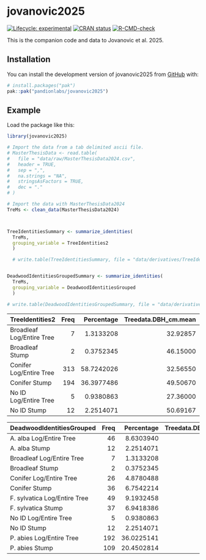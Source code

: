 
<!-- README.md is generated from README.Rmd. Please edit that file -->

# jovanovic2025

<!-- badges: start -->

[![Lifecycle:
experimental](https://img.shields.io/badge/lifecycle-experimental-orange.svg)](https://lifecycle.r-lib.org/articles/stages.html#experimental)
[![CRAN
status](https://www.r-pkg.org/badges/version/jovanovic2025)](https://CRAN.R-project.org/package=jovanovic2025)
[![R-CMD-check](https://github.com/pandionlabs/jovanovic2025/actions/workflows/R-CMD-check.yaml/badge.svg)](https://github.com/pandionlabs/jovanovic2025/actions/workflows/R-CMD-check.yaml)
<!-- badges: end -->

This is the companion code and data to Jovanovic et al. 2025.

## Installation

You can install the development version of jovanovic2025 from
[GitHub](https://github.com/) with:

``` r
# install.packages("pak")
pak::pak("pandionlabs/jovanovic2025")
```

## Example

Load the package like this:

``` r
library(jovanovic2025)
```

``` r
# Import the data from a tab delimited ascii file.
# MasterThesisData <- read.table(
#   file = "data/raw/MasterThesisData2024.csv",
#   header = TRUE,
#   sep = ",",
#   na.strings = "NA",
#   stringsAsFactors = TRUE,
#   dec = "."
# )

# Import the data with MasterThesisData2024
TreMs <- clean_data(MasterThesisData2024) 
```

``` r


TreeIdentitiesSummary <- summarize_identities(
  TreMs, 
  grouping_variable = TreeIdentities2
  )

  # write.table(TreeIdentitiesSummary, file = "data/derivatives/TreeIdentitiesSummary.csv", sep = ",", quote = FALSE, row.names = FALSE)


DeadwoodIdentitiesGroupedSummary <- summarize_identities(
  TreMs, 
  grouping_variable = DeadwoodIdentitiesGrouped
  )

# write.table(DeadwoodIdentitiesGroupedSummary, file = "data/derivatives/DeadwoodIdentitiesGroupedSummary.csv", sep = ",", quote = FALSE, row.names = FALSE)
```

| TreeIdentities2 | Freq | Percentage | Treedata.DBH_cm.mean | Treedata.DBH_cm.sd | Treedata.DBH_cm.min | Treedata.DBH_cm.max | Abundance.mean | Abundance.sd | Abundance.max | Richness.mean | Richness.sd | Richness.max |
|:---|---:|---:|---:|---:|---:|---:|---:|---:|---:|---:|---:|---:|
| Broadleaf Log/Entire Tree | 7 | 1.3133208 | 32.92857 | 10.320968 | 23.4 | 49.8 | 3427 | 0 | 3427 | 2292 | 0 | 2292 |
| Broadleaf Stump | 2 | 0.3752345 | 46.15000 | 11.525840 | 38.0 | 54.3 | 3427 | 0 | 3427 | 2292 | 0 | 2292 |
| Conifer Log/Entire Tree | 313 | 58.7242026 | 32.56550 | 10.787167 | 20.0 | 73.5 | 3427 | 0 | 3427 | 2292 | 0 | 2292 |
| Conifer Stump | 194 | 36.3977486 | 49.50670 | 17.510500 | 21.0 | 125.0 | 3427 | 0 | 3427 | 2292 | 0 | 2292 |
| No ID Log/Entire Tree | 5 | 0.9380863 | 27.36000 | 7.867846 | 20.3 | 39.0 | 3427 | 0 | 3427 | 2292 | 0 | 2292 |
| No ID Stump | 12 | 2.2514071 | 50.69167 | 18.746416 | 34.8 | 105.0 | 3427 | 0 | 3427 | 2292 | 0 | 2292 |

| DeadwoodIdentitiesGrouped | Freq | Percentage | Treedata.DBH_cm.mean | Treedata.DBH_cm.sd | Treedata.DBH_cm.min | Treedata.DBH_cm.max | Abundance.mean | Abundance.sd | Abundance.max | Richness.mean | Richness.sd | Richness.max |
|:---|---:|---:|---:|---:|---:|---:|---:|---:|---:|---:|---:|---:|
| A. alba Log/Entire Tree | 46 | 8.6303940 | 35.34565 | 10.404715 | 20.9 | 59.7 | 3427 | 0 | 3427 | 2292 | 0 | 2292 |
| A. alba Stump | 12 | 2.2514071 | 49.09167 | 12.577719 | 34.0 | 75.0 | 3427 | 0 | 3427 | 2292 | 0 | 2292 |
| Broadleaf Log/Entire Tree | 7 | 1.3133208 | 32.92857 | 10.320968 | 23.4 | 49.8 | 3427 | 0 | 3427 | 2292 | 0 | 2292 |
| Broadleaf Stump | 2 | 0.3752345 | 46.15000 | 11.525840 | 38.0 | 54.3 | 3427 | 0 | 3427 | 2292 | 0 | 2292 |
| Conifer Log/Entire Tree | 26 | 4.8780488 | 32.29615 | 14.722948 | 20.0 | 70.0 | 3427 | 0 | 3427 | 2292 | 0 | 2292 |
| Conifer Stump | 36 | 6.7542214 | 47.50000 | 16.227543 | 24.0 | 80.0 | 3427 | 0 | 3427 | 2292 | 0 | 2292 |
| F. sylvatica Log/Entire Tree | 49 | 9.1932458 | 32.52041 | 10.319722 | 20.0 | 57.5 | 3427 | 0 | 3427 | 2292 | 0 | 2292 |
| F. sylvatica Stump | 37 | 6.9418386 | 48.18649 | 14.401006 | 21.0 | 79.0 | 3427 | 0 | 3427 | 2292 | 0 | 2292 |
| No ID Log/Entire Tree | 5 | 0.9380863 | 27.36000 | 7.867846 | 20.3 | 39.0 | 3427 | 0 | 3427 | 2292 | 0 | 2292 |
| No ID Stump | 12 | 2.2514071 | 50.69167 | 18.746416 | 34.8 | 105.0 | 3427 | 0 | 3427 | 2292 | 0 | 2292 |
| P. abies Log/Entire Tree | 192 | 36.0225141 | 31.94740 | 10.352878 | 20.0 | 73.5 | 3427 | 0 | 3427 | 2292 | 0 | 2292 |
| P. abies Stump | 109 | 20.4502814 | 50.66330 | 19.340280 | 22.5 | 125.0 | 3427 | 0 | 3427 | 2292 | 0 | 2292 |
